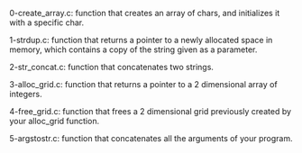 0-create_array.c: function that creates an array of chars, and initializes it 
with a specific char.

1-strdup.c: function that returns a pointer to a newly allocated space in memory, 
which contains a copy of the string given as a parameter.

2-str_concat.c: function that concatenates two strings.

3-alloc_grid.c:  function that returns a pointer to a 2 dimensional array of 
integers.

4-free_grid.c: function that frees a 2 dimensional grid previously created by 
your alloc_grid function.

5-argstostr.c: function that concatenates all the arguments of your program.
